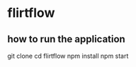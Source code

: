 # flirtflow
## how to run the application
git clone <flirtflow-repository-url>
cd flirtflow
npm install
npm start
